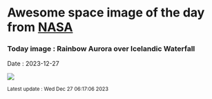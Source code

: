 
# Awesome space image of the day from [NASA](https://api.nasa.gov/)

### Today image : Rainbow Aurora over Icelandic Waterfall
Date : 2023-12-27

![](https://apod.nasa.gov/apod/image/2312/ArchFalls_Pellegrini_960.jpg)

<small>Latest update : Wed Dec 27 06:17:06 2023</small>
        